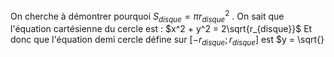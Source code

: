 On cherche à démontrer pourquoi $S_{disque} = πr_{disque}^2$ .
On sait que l'équation cartésienne du cercle est :
$x^2 + y^2 = 2\sqrt{r_{disque}}$ 
Et donc que l'équation demi cercle défine sur $[-r_{disque};r_{disque}]$ est $y = \sqrt{}